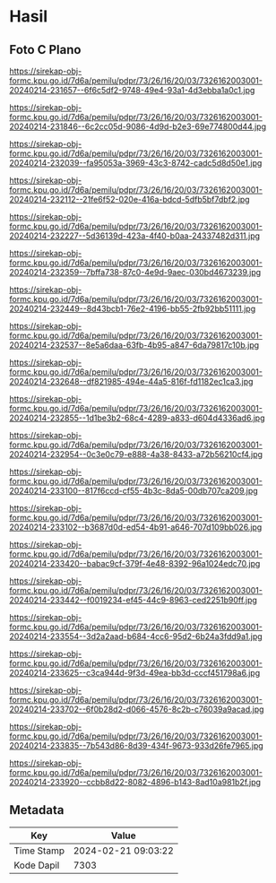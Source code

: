 # Hasil

## Foto C Plano

https://sirekap-obj-formc.kpu.go.id/7d6a/pemilu/pdpr/73/26/16/20/03/7326162003001-20240214-231657--6f6c5df2-9748-49e4-93a1-4d3ebba1a0c1.jpg

https://sirekap-obj-formc.kpu.go.id/7d6a/pemilu/pdpr/73/26/16/20/03/7326162003001-20240214-231846--6c2cc05d-9086-4d9d-b2e3-69e774800d44.jpg

https://sirekap-obj-formc.kpu.go.id/7d6a/pemilu/pdpr/73/26/16/20/03/7326162003001-20240214-232039--fa95053a-3969-43c3-8742-cadc5d8d50e1.jpg

https://sirekap-obj-formc.kpu.go.id/7d6a/pemilu/pdpr/73/26/16/20/03/7326162003001-20240214-232112--21fe6f52-020e-416a-bdcd-5dfb5bf7dbf2.jpg

https://sirekap-obj-formc.kpu.go.id/7d6a/pemilu/pdpr/73/26/16/20/03/7326162003001-20240214-232227--5d36139d-423a-4f40-b0aa-24337482d311.jpg

https://sirekap-obj-formc.kpu.go.id/7d6a/pemilu/pdpr/73/26/16/20/03/7326162003001-20240214-232359--7bffa738-87c0-4e9d-9aec-030bd4673239.jpg

https://sirekap-obj-formc.kpu.go.id/7d6a/pemilu/pdpr/73/26/16/20/03/7326162003001-20240214-232449--8d43bcb1-76e2-4196-bb55-2fb92bb51111.jpg

https://sirekap-obj-formc.kpu.go.id/7d6a/pemilu/pdpr/73/26/16/20/03/7326162003001-20240214-232537--8e5a6daa-63fb-4b95-a847-6da79817c10b.jpg

https://sirekap-obj-formc.kpu.go.id/7d6a/pemilu/pdpr/73/26/16/20/03/7326162003001-20240214-232648--df821985-494e-44a5-816f-fd1182ec1ca3.jpg

https://sirekap-obj-formc.kpu.go.id/7d6a/pemilu/pdpr/73/26/16/20/03/7326162003001-20240214-232855--1d1be3b2-68c4-4289-a833-d604d4336ad6.jpg

https://sirekap-obj-formc.kpu.go.id/7d6a/pemilu/pdpr/73/26/16/20/03/7326162003001-20240214-232954--0c3e0c79-e888-4a38-8433-a72b56210cf4.jpg

https://sirekap-obj-formc.kpu.go.id/7d6a/pemilu/pdpr/73/26/16/20/03/7326162003001-20240214-233100--817f6ccd-cf55-4b3c-8da5-00db707ca209.jpg

https://sirekap-obj-formc.kpu.go.id/7d6a/pemilu/pdpr/73/26/16/20/03/7326162003001-20240214-233102--b3687d0d-ed54-4b91-a646-707d109bb026.jpg

https://sirekap-obj-formc.kpu.go.id/7d6a/pemilu/pdpr/73/26/16/20/03/7326162003001-20240214-233420--babac9cf-379f-4e48-8392-96a1024edc70.jpg

https://sirekap-obj-formc.kpu.go.id/7d6a/pemilu/pdpr/73/26/16/20/03/7326162003001-20240214-233442--f0019234-ef45-44c9-8963-ced2251b90ff.jpg

https://sirekap-obj-formc.kpu.go.id/7d6a/pemilu/pdpr/73/26/16/20/03/7326162003001-20240214-233554--3d2a2aad-b684-4cc6-95d2-6b24a3fdd9a1.jpg

https://sirekap-obj-formc.kpu.go.id/7d6a/pemilu/pdpr/73/26/16/20/03/7326162003001-20240214-233625--c3ca944d-9f3d-49ea-bb3d-cccf451798a6.jpg

https://sirekap-obj-formc.kpu.go.id/7d6a/pemilu/pdpr/73/26/16/20/03/7326162003001-20240214-233702--6f0b28d2-d066-4576-8c2b-c76039a9acad.jpg

https://sirekap-obj-formc.kpu.go.id/7d6a/pemilu/pdpr/73/26/16/20/03/7326162003001-20240214-233835--7b543d86-8d39-434f-9673-933d26fe7965.jpg

https://sirekap-obj-formc.kpu.go.id/7d6a/pemilu/pdpr/73/26/16/20/03/7326162003001-20240214-233920--ccbb8d22-8082-4896-b143-8ad10a981b2f.jpg


## Metadata

| Key        | Value               |
| ---------- | ------------------- |
| Time Stamp | 2024-02-21 09:03:22 |
| Kode Dapil | 7303                |



